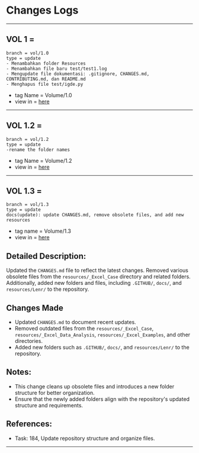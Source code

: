 # Changes Logs

---

## VOL 1 =

    branch = vol/1.0
    type = update
    - Menambahkan folder Resources
    - Menambahkan file baru test/test1.log
    - Mengupdate file dokumentasi: .gitignore, CHANGES.md, CONTRIBUTING.md, dan README.md
    - Menghapus file test/igde.py

- tag Name = Volume/1.0
- view in = [here](https://github.com/ridwan-arch-v/XCEL/tree/main/resources)

---

## VOL 1.2 =

    branch = vol/1.2
    type = update
    -rename the folder names

- tag Name = Volume/1.2
- view in = [here](https://github.com/ridwan-arch-v/XCEL/tree/main/resources)

---

## VOL 1.3 = 

    branch = vol/1.3
    type = update 
    docs(update): update CHANGES.md, remove obsolete files, and add new resources

- tag name = Volume/1.3
- view in = [here](https://github.com/ridwan-arch-v/XCEL/tree/main/resources)

## Detailed Description:

Updated the `CHANGES.md` file to reflect the latest changes. Removed various obsolete files from the `resources/_Excel_Case` directory and related folders. Additionally, added new folders and files, including `.GITHUB/`, `docs/`, and `resources/Lenr/` to the repository.

## Changes Made

- Updated `CHANGES.md` to document recent updates.
- Removed outdated files from the `resources/_Excel_Case`, `resources/_Excel_Data_Analysis`, `resources/_Excel_Examples`, and other directories.
- Added new folders such as `.GITHUB/`, `docs/`, and `resources/Lenr/` to the repository.

## Notes:

- This change cleans up obsolete files and introduces a new folder structure for better organization.
- Ensure that the newly added folders align with the repository's updated structure and requirements.

## References:

- Task: 184, Update repository structure and organize files.

---
